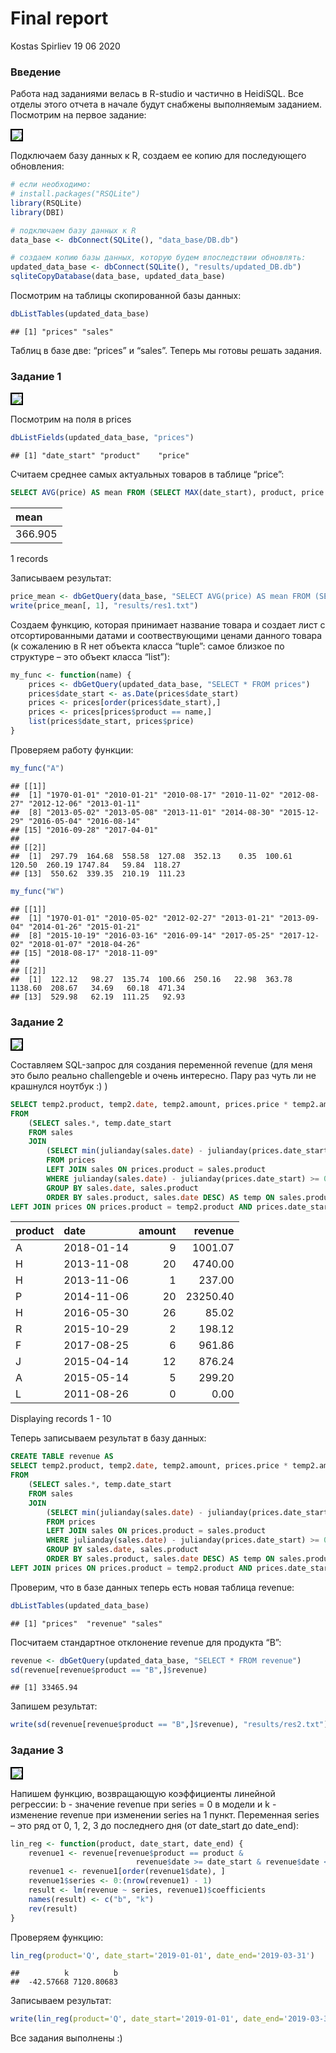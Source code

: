 Final report
================
Kostas Spirliev
19 06 2020

<style>
   img {
    border: 2px solid #000000;
   }
  </style>

### Введение

Работа над заданиями велась в R-studio и частично в HeidiSQL. Все отделы
этого отчета в начале будут снабжены выполняемым заданием. Посмотрим на
первое задание:

![](analysis/images/task_1.png)

Подключаем базу данных к R, создаем ее копию для последующего
обновления:

``` r
# если необходимо:
# install.packages("RSQLite")
library(RSQLite)
library(DBI)

# подключаем базу данных к R
data_base <- dbConnect(SQLite(), "data_base/DB.db")

# cоздаем копию базы данных, которую будем впоследствии обновлять:
updated_data_base <- dbConnect(SQLite(), "results/updated_DB.db")
sqliteCopyDatabase(data_base, updated_data_base)
```

Посмотрим на таблицы скопированной базы данных:

``` r
dbListTables(updated_data_base)
```

    ## [1] "prices" "sales"

Таблиц в базе две: “prices” и “sales”. Теперь мы готовы решать задания.

### Задание 1

![](analysis/images/task_1_1.png)

Посмотрим на поля в prices

``` r
dbListFields(updated_data_base, "prices")
```

    ## [1] "date_start" "product"    "price"

Считаем среднее самых актуальных товаров в таблице “price”:

``` sql
SELECT AVG(price) AS mean FROM (SELECT MAX(date_start), product, price FROM prices GROUP BY product) 
```

<div class="knitsql-table">

| mean    |
| :------ |
| 366.905 |

1 records

</div>

Записываем результат:

``` r
price_mean <- dbGetQuery(data_base, "SELECT AVG(price) AS mean FROM (SELECT MAX(date_start), product, price FROM prices GROUP BY product)")
write(price_mean[, 1], "results/res1.txt")
```

Создаем функцию, которая принимает название товара и создает лист с
отсортированными датами и соотвествующими ценами данного товара (к
сожалению в R нет объекта класса “tuple”: самое близкое по структуре –
это объект класса “list”):

``` r
my_func <- function(name) {
    prices <- dbGetQuery(updated_data_base, "SELECT * FROM prices")
    prices$date_start <- as.Date(prices$date_start)
    prices <- prices[order(prices$date_start),]
    prices <- prices[prices$product == name,]
    list(prices$date_start, prices$price)
}
```

Проверяем работу функции:

``` r
my_func("A")
```

    ## [[1]]
    ##  [1] "1970-01-01" "2010-01-21" "2010-08-17" "2010-11-02" "2012-08-27" "2012-12-06" "2013-01-11"
    ##  [8] "2013-05-02" "2013-05-08" "2013-11-01" "2014-08-30" "2015-12-29" "2016-05-04" "2016-08-14"
    ## [15] "2016-09-28" "2017-04-01"
    ## 
    ## [[2]]
    ##  [1]  297.79  164.68  558.58  127.08  352.13    0.35  100.61  120.50  260.19 1747.84   59.84  118.27
    ## [13]  550.62  339.35  210.19  111.23

``` r
my_func("W")
```

    ## [[1]]
    ##  [1] "1970-01-01" "2010-05-02" "2012-02-27" "2013-01-21" "2013-09-04" "2014-01-26" "2015-01-21"
    ##  [8] "2015-10-19" "2016-03-16" "2016-09-14" "2017-05-25" "2017-12-02" "2018-01-07" "2018-04-26"
    ## [15] "2018-08-17" "2018-11-09"
    ## 
    ## [[2]]
    ##  [1]  122.12   98.27  135.74  100.66  250.16   22.98  363.78 1138.60  208.67   34.69   60.18  471.34
    ## [13]  529.98   62.19  111.25   92.93

### Задание 2

![](analysis/images/task_2.png)

Составляем SQL-запрос для создания переменной revenue (для меня это было
реально challengeble и очень интересно. Пару раз чуть ли не крашнулся
ноутбук :) )

``` sql
SELECT temp2.product, temp2.date, temp2.amount, prices.price * temp2.amount AS revenue 
FROM
    (SELECT sales.*, temp.date_start  
    FROM sales 
    JOIN
        (SELECT min(julianday(sales.date) - julianday(prices.date_start)) AS diff, sales.date, prices.date_start, sales.product 
        FROM prices 
        LEFT JOIN sales ON prices.product = sales.product 
        WHERE julianday(sales.date) - julianday(prices.date_start) >= 0
        GROUP BY sales.date, sales.product
        ORDER BY sales.product, sales.date DESC) AS temp ON sales.product = temp.product AND sales.date = temp.date) AS temp2
LEFT JOIN prices ON prices.product = temp2.product AND prices.date_start = temp2.date_start;
```

<div class="knitsql-table">

| product | date       | amount |  revenue |
| :------ | :--------- | -----: | -------: |
| A       | 2018-01-14 |      9 |  1001.07 |
| H       | 2013-11-08 |     20 |  4740.00 |
| H       | 2013-11-06 |      1 |   237.00 |
| P       | 2014-11-06 |     20 | 23250.40 |
| H       | 2016-05-30 |     26 |    85.02 |
| R       | 2015-10-29 |      2 |   198.12 |
| F       | 2017-08-25 |      6 |   961.86 |
| J       | 2015-04-14 |     12 |   876.24 |
| A       | 2015-05-14 |      5 |   299.20 |
| L       | 2011-08-26 |      0 |     0.00 |

Displaying records 1 - 10

</div>

Теперь записываем результат в базу данных:

``` sql
CREATE TABLE revenue AS
SELECT temp2.product, temp2.date, temp2.amount, prices.price * temp2.amount AS revenue 
FROM
    (SELECT sales.*, temp.date_start  
    FROM sales 
    JOIN
        (SELECT min(julianday(sales.date) - julianday(prices.date_start)) AS diff, sales.date, prices.date_start, sales.product 
        FROM prices 
        LEFT JOIN sales ON prices.product = sales.product 
        WHERE julianday(sales.date) - julianday(prices.date_start) >= 0
        GROUP BY sales.date, sales.product
        ORDER BY sales.product, sales.date DESC) AS temp ON sales.product = temp.product AND sales.date = temp.date) AS temp2
LEFT JOIN prices ON prices.product = temp2.product AND prices.date_start = temp2.date_start;
```

Проверим, что в базе данных теперь есть новая таблица revenue:

``` r
dbListTables(updated_data_base)
```

    ## [1] "prices"  "revenue" "sales"

Посчитаем стандартное отклонение revenue для продукта “B”:

``` r
revenue <- dbGetQuery(updated_data_base, "SELECT * FROM revenue")
sd(revenue[revenue$product == "B",]$revenue)
```

    ## [1] 33465.94

Запишем результат:

``` r
write(sd(revenue[revenue$product == "B",]$revenue), "results/res2.txt")
```

### Задание 3

![](analysis/images/task_3.png)

Напишем функцию, возвращающую коэффициенты линейной регрессии: b -
значение revenue при series = 0 в модели и k - изменение revenue
при изменении series на 1 пункт. Переменная series – это ряд от 0, 1,
2, 3 до последнего дня (от date\_start до date\_end):

``` r
lin_reg <- function(product, date_start, date_end) {
    revenue1 <- revenue[revenue$product == product & 
                            revenue$date >= date_start & revenue$date <= date_end, ]
    revenue1 <- revenue1[order(revenue1$date), ]
    revenue1$series <- 0:(nrow(revenue1) - 1)
    result <- lm(revenue ~ series, revenue1)$coefficients
    names(result) <- c("b", "k")
    rev(result)
}
```

Проверяем функцию:

``` r
lin_reg(product='Q', date_start='2019-01-01', date_end='2019-03-31')
```

    ##          k          b 
    ##  -42.57668 7120.80683

Записываем результат:

``` r
write(lin_reg(product='Q', date_start='2019-01-01', date_end='2019-03-31'), "results/res3.txt")
```

Все задания выполнены :)
